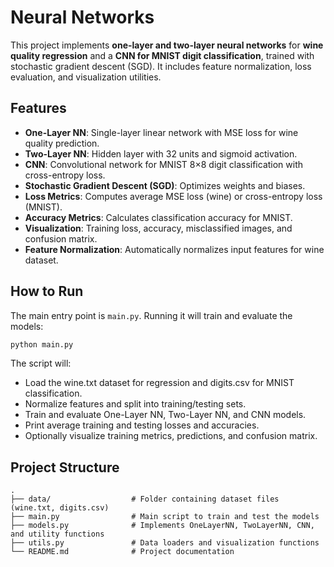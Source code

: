 # Neural Networks

This project implements **one-layer and two-layer neural networks** for **wine quality regression** and a **CNN for MNIST digit classification**, trained with stochastic gradient descent (SGD). It includes feature normalization, loss evaluation, and visualization utilities.

## Features

- **One-Layer NN**: Single-layer linear network with MSE loss for wine quality prediction.  
- **Two-Layer NN**: Hidden layer with 32 units and sigmoid activation.  
- **CNN**: Convolutional network for MNIST 8×8 digit classification with cross-entropy loss.  
- **Stochastic Gradient Descent (SGD)**: Optimizes weights and biases.  
- **Loss Metrics**: Computes average MSE loss (wine) or cross-entropy loss (MNIST).  
- **Accuracy Metrics**: Calculates classification accuracy for MNIST.  
- **Visualization**: Training loss, accuracy, misclassified images, and confusion matrix.  
- **Feature Normalization**: Automatically normalizes input features for wine dataset.  

## How to Run

The main entry point is `main.py`. Running it will train and evaluate the models:

```bash
python main.py
```

The script will:
- Load the wine.txt dataset for regression and digits.csv for MNIST classification.
- Normalize features and split into training/testing sets.
- Train and evaluate One-Layer NN, Two-Layer NN, and CNN models.
- Print average training and testing losses and accuracies.
- Optionally visualize training metrics, predictions, and confusion matrix.

## Project Structure
```text
.
├── data/                  # Folder containing dataset files (wine.txt, digits.csv)
├── main.py                # Main script to train and test the models
├── models.py              # Implements OneLayerNN, TwoLayerNN, CNN, and utility functions
├── utils.py               # Data loaders and visualization functions
└── README.md              # Project documentation
